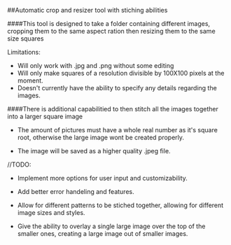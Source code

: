##Automatic crop and resizer tool with stiching abilities

####This tool is designed to take a folder containing different images, cropping them to the same aspect ration then resizing them to the same size squares

Limitations:
* Will only work with .jpg and .png without some editing
* Will only make squares of a resolution divisible by 100X100 pixels at the moment.
* Doesn't currently have the ability to specify any details regarding the images.


####There is additional capabilitied to then stitch all the images together into a larger square image 

* The amount of pictures must have a whole real number as it's square root, otherwise the large image wont be created properly.

* The image will be saved as a higher quality .jpeg file.

//TODO:

* Implement more options for user input and customizability.

* Add better error handeling and features.

* Allow for different patterns to be stiched together, allowing for different image sizes and styles.

* Give the ability to overlay a single large image over the top of the smaller ones, creating a large image out of smaller images.